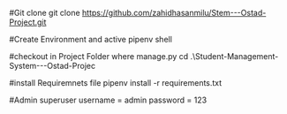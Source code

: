 #Git clone
git clone https://github.com/zahidhasanmilu/Stem---Ostad-Project.git

#Create Environment and active
pipenv shell

#checkout in Project Folder where manage.py 
cd .\Student-Management-System---Ostad-Projec

#install Requiremnets file
pipenv install -r requirements.txt

#Admin superuser 
username =  admin
password = 123

